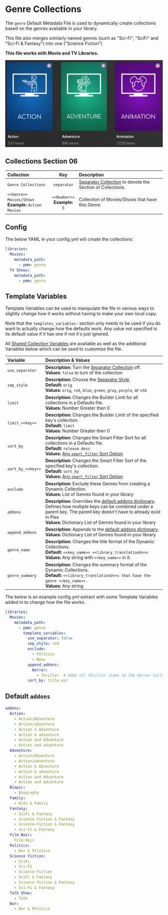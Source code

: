 # Genre Collections

The `genre` Default Metadata File is used to dynamically create collections based on the genres available in your library.

This file also merges similarly named genres (such as "Sci-Fi", "SciFi" and "Sci-Fi & Fantasy") into one ("Science Fiction")

**This file works with Movie and TV Libraries.**

![](../images/genre.png)

## Collections Section 06

| Collection                                               |               Key                | Description                                                                 |
|:---------------------------------------------------------|:--------------------------------:|:----------------------------------------------------------------------------|
| `Genre Collections`                                      |           `separator`            | [Separator Collection](../separators) to denote the Section of Collections. |
| `<<Genre>> Movies/Shows`<br>**Example:** `Action Movies` | `<<Number>>`<br>**Example:** `5` | Collection of Movies/Shows that have this Genre.                            |

## Config

The below YAML in your config.yml will create the collections:

```yaml
libraries:
  Movies:
    metadata_path:
      - pmm: genre
  TV Shows:
    metadata_path:
      - pmm: genre
```

## Template Variables

Template Variables can be used to manipulate the file in various ways to slightly change how it works without having to make your own local copy.

Note that the `templates_variables:` section only needs to be used if you do want to actually change how the defaults work. Any value not specified is its default value if it has one if not it's just ignored.

All [Shared Collection Variables](../variables) are available as well as the additional Variables below which can be used to customize the file.

| Variable          | Description & Values                                                                                                                                                                                                                                           |
|:------------------|:---------------------------------------------------------------------------------------------------------------------------------------------------------------------------------------------------------------------------------------------------------------|
| `use_separator`   | **Description:** Turn the [Separator Collection](../separators) off.<br>**Values:** `false` to turn of the collection                                                                                                                                          |
| `sep_style`       | **Description:** Choose the [Separator Style](../separators.md#separator-styles).<br>**Default:** `orig`<br>**Values:** `orig`, `red`, `blue`, `green`, `gray`, `purple`, or `stb`                                                                             |
| `limit`           | **Description:** Changes the Builder Limit for all collections in a Defaults file.<br>**Values:** Number Greater then 0                                                                                                                                        |
| `limit_<<key>>`   | **Description:** Changes the Builder Limit of the specified key's collection.<br>**Default:** `limit`<br>**Values:** Number Greater then 0                                                                                                                     |
| `sort_by`         | **Description:** Changes the Smart Filter Sort for all collections in a Defaults file.<br>**Default:** `release.desc`<br>**Values:** [Any `smart_filter` Sort Option](../../metadata/builders/smart.md#sort-options)                                           |
| `sort_by_<<key>>` | **Description:** Changes the Smart Filter Sort of the specified key's collection.<br>**Default:** `sort_by`<br>**Values:** [Any `smart_filter` Sort Option](../../metadata/builders/smart.md#sort-options)                                                     |
| `exclude`         | **Description:** Exclude these Genres from creating a Dynamic Collection.<br>**Values:** List of Genres found in your library                                                                                                                                  |
| `addons`          | **Description:** Overrides the [default addons dictionary](#default-addons). Defines how multiple keys can be combined under a parent key. The parent key doesn't have to already exist in Plex<br>**Values:** Dictionary List of Genres found in your library |
| `append_addons`   | **Description:** Appends to the [default addons dictionary](#default-addons).<br>**Values:** Dictionary List of Genres found in your library                                                                                                                   |
| `genre_name`      | **Description:** Changes the title format of the Dynamic Collections.<br>**Default:** `<<key_name>> <<library_translationU>>s`<br>**Values:** Any string with `<<key_name>>` in it.                                                                            |
| `genre_summary`   | **Description:** Changes the summary format of the Dynamic Collections.<br>**Default:** `<<library_translationU>>s that have the genre <<key_name>>.`<br>**Values:** Any string.                                                                               |

The below is an example config.yml extract with some Template Variables added in to change how the file works.

```yaml
libraries:
  Movies:
    metadata_path:
      - pmm: genre
        template_variables:
          use_separator: false
          sep_style: red
          exclude:
            - Politics
            - News
          append_addons:
            Horror:
              - Thriller  # Adds all thriller items to the Horror collection
          sort_by: title.asc
```

## Default `addons`

```yaml
addons:
  Action:
    - Action/Adventure
    - Action/adventure
    - Action & Adventure
    - Action & adventure
    - Action and Adventure
    - Action and adventure
  Adventure:
    - Action/Adventure
    - Action/adventure
    - Action & Adventure
    - Action & adventure
    - Action and Adventure
    - Action and adventure
  Biopic:
    - Biography
  Family:
    - Kids & Family
  Fantasy:
    - SciFi & Fantasy
    - Science Fiction & Fantasy
    - Science-Fiction & Fantasy
    - Sci-Fi & Fantasy
  Film Noir:
    Film-Noir
  Politics:
    - War & Politics
  Science Fiction:
    - SciFi
    - Sci-Fi
    - Science-Fiction
    - SciFi & Fantasy
    - Science Fiction & Fantasy
    - Sci-Fi & Fantasy
  Talk Show:
    - Talk
  War:
    - War & Politics
```